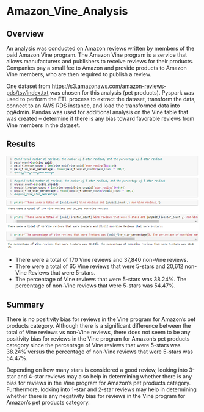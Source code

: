 # Amazon_Vine_Analysis

## Overview
An analysis was conducted on Amazon reviews written by members of the paid Amazon Vine program. The Amazon Vine program is a service that allows manufacturers and publishers to receive reviews for their products. Companies pay a small fee to Amazon and provide products to Amazon Vine members, who are then required to publish a review.

One dataset from https://s3.amazonaws.com/amazon-reviews-pds/tsv/index.txt was chosen for this analysis (pet products). Pyspark was used to perform the ETL process to extract the dataset, transform the data, connect to an AWS RDS instance, and load the transformed data into pgAdmin. Pandas was used for additional analysis on the Vine table that was created – determine if there is any bias toward favorable reviews from Vine members in the dataset. 

## Results
![Vine Analysis Table](Images/vine_table_analysis.png)

- There were a total of 170 Vine reviews and 37,840 non-Vine reviews.
- There were a total of 65 Vine reviews that were 5-stars and 20,612 non-Vine Reviews that were 5-stars.
- The percentage of Vine reviews that were 5-stars was 38.24%. The percentage of non-Vine reviews that were 5-stars was 54.47%.


## Summary
There is no positivity bias for reviews in the Vine program for Amazon’s pet products category. Although there is a significant difference between the total of Vine reviews vs non-Vine reviews, there does not seem to be any positivity bias for reviews in the Vine program for Amazon’s pet products category since the percentage of Vine reviews that were 5-stars was 38.24% versus the percentage of non-Vine reviews that were 5-stars was 54.47%. 

Depending on how many stars is considered a good review, looking into 3-star and 4-star reviews may also help in determining whether there is any bias for reviews in the Vine program for Amazon’s pet products category. Furthermore, looking into 1-star and 2-star reviews may help in determining whether there is any negativity bias for reviews in the Vine program for Amazon’s pet products category.
